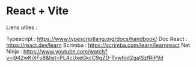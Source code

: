 # React + Vite

Liens utiles :

Typescript : https://www.typescriptlang.org/docs/handbook/
Doc React : https://react.dev/learn
Scrimba : https://scrimba.com/learn/learnreact
Net Ninja : https://www.youtube.com/watch?v=j942wKiXFu8&list=PL4cUxeGkcC9gZD-Tvwfod2gaISzfRiP9d
